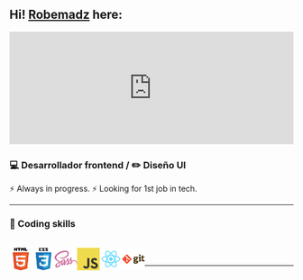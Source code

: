 ## Hi! [Robemadz][notion] here:

<iframe src="https://giphy.com/embed/FPbnShq1h1IS5FQyPD" width="100%" height="200" frameBorder="0" class="giphy-embed" allowFullScreen></iframe>

### 💻 Desarrollador frontend / ✏️ Diseño UI

⚡ Always in progress.
⚡ Looking for 1st job in tech.

---

### 🚀 Coding skills

<br/>

<img align="left" alt="HTML5" width="40px" src="https://raw.githubusercontent.com/github/explore/80688e429a7d4ef2fca1e82350fe8e3517d3494d/topics/html/html.png" />
<img align="left" alt="CSS3" width="40px" src="https://raw.githubusercontent.com/github/explore/80688e429a7d4ef2fca1e82350fe8e3517d3494d/topics/css/css.png" />
<img align="left" alt="Sass" width="40px" src="https://raw.githubusercontent.com/github/explore/80688e429a7d4ef2fca1e82350fe8e3517d3494d/topics/sass/sass.png" />
<img align="left" alt="JavaScript" width="40px" src="https://raw.githubusercontent.com/github/explore/80688e429a7d4ef2fca1e82350fe8e3517d3494d/topics/javascript/javascript.png" />
<img align="left" alt="React" width="40px" src="https://raw.githubusercontent.com/github/explore/80688e429a7d4ef2fca1e82350fe8e3517d3494d/topics/react/react.png" />
<img align="left" alt="Git" width="40px" src="https://raw.githubusercontent.com/github/explore/80688e429a7d4ef2fca1e82350fe8e3517d3494d/topics/git/git.png" />

<br/>

---

<!--LINKS AQUÍ-->

[notion]: https://www.notion.so/ROBERTO-GONZ-LEZ-MICHELENA-f3ad660040674b28a8b6c6d54fabd8ce
